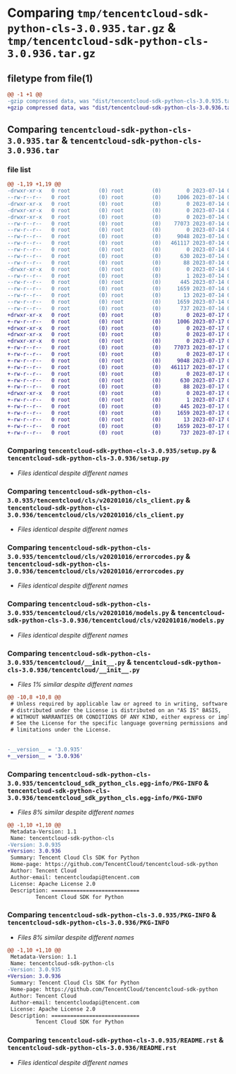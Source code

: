 # Comparing `tmp/tencentcloud-sdk-python-cls-3.0.935.tar.gz` & `tmp/tencentcloud-sdk-python-cls-3.0.936.tar.gz`

## filetype from file(1)

```diff
@@ -1 +1 @@
-gzip compressed data, was "dist/tencentcloud-sdk-python-cls-3.0.935.tar", last modified: Fri Jul 14 00:20:33 2023, max compression
+gzip compressed data, was "dist/tencentcloud-sdk-python-cls-3.0.936.tar", last modified: Mon Jul 17 00:21:24 2023, max compression
```

## Comparing `tencentcloud-sdk-python-cls-3.0.935.tar` & `tencentcloud-sdk-python-cls-3.0.936.tar`

### file list

```diff
@@ -1,19 +1,19 @@
-drwxr-xr-x   0 root         (0) root         (0)        0 2023-07-14 00:20:33.000000 tencentcloud-sdk-python-cls-3.0.935/
--rw-r--r--   0 root         (0) root         (0)     1006 2023-07-14 00:20:33.000000 tencentcloud-sdk-python-cls-3.0.935/setup.py
-drwxr-xr-x   0 root         (0) root         (0)        0 2023-07-14 00:20:33.000000 tencentcloud-sdk-python-cls-3.0.935/tencentcloud/
-drwxr-xr-x   0 root         (0) root         (0)        0 2023-07-14 00:20:33.000000 tencentcloud-sdk-python-cls-3.0.935/tencentcloud/cls/
-drwxr-xr-x   0 root         (0) root         (0)        0 2023-07-14 00:20:33.000000 tencentcloud-sdk-python-cls-3.0.935/tencentcloud/cls/v20201016/
--rw-r--r--   0 root         (0) root         (0)    77073 2023-07-14 00:20:33.000000 tencentcloud-sdk-python-cls-3.0.935/tencentcloud/cls/v20201016/cls_client.py
--rw-r--r--   0 root         (0) root         (0)        0 2023-07-14 00:20:33.000000 tencentcloud-sdk-python-cls-3.0.935/tencentcloud/cls/v20201016/__init__.py
--rw-r--r--   0 root         (0) root         (0)     9048 2023-07-14 00:20:33.000000 tencentcloud-sdk-python-cls-3.0.935/tencentcloud/cls/v20201016/errorcodes.py
--rw-r--r--   0 root         (0) root         (0)   461117 2023-07-14 00:20:33.000000 tencentcloud-sdk-python-cls-3.0.935/tencentcloud/cls/v20201016/models.py
--rw-r--r--   0 root         (0) root         (0)        0 2023-07-14 00:20:33.000000 tencentcloud-sdk-python-cls-3.0.935/tencentcloud/cls/__init__.py
--rw-r--r--   0 root         (0) root         (0)      630 2023-07-14 00:20:33.000000 tencentcloud-sdk-python-cls-3.0.935/tencentcloud/__init__.py
--rw-r--r--   0 root         (0) root         (0)       88 2023-07-14 00:20:33.000000 tencentcloud-sdk-python-cls-3.0.935/setup.cfg
-drwxr-xr-x   0 root         (0) root         (0)        0 2023-07-14 00:20:33.000000 tencentcloud-sdk-python-cls-3.0.935/tencentcloud_sdk_python_cls.egg-info/
--rw-r--r--   0 root         (0) root         (0)        1 2023-07-14 00:20:33.000000 tencentcloud-sdk-python-cls-3.0.935/tencentcloud_sdk_python_cls.egg-info/dependency_links.txt
--rw-r--r--   0 root         (0) root         (0)      445 2023-07-14 00:20:33.000000 tencentcloud-sdk-python-cls-3.0.935/tencentcloud_sdk_python_cls.egg-info/SOURCES.txt
--rw-r--r--   0 root         (0) root         (0)     1659 2023-07-14 00:20:33.000000 tencentcloud-sdk-python-cls-3.0.935/tencentcloud_sdk_python_cls.egg-info/PKG-INFO
--rw-r--r--   0 root         (0) root         (0)       13 2023-07-14 00:20:33.000000 tencentcloud-sdk-python-cls-3.0.935/tencentcloud_sdk_python_cls.egg-info/top_level.txt
--rw-r--r--   0 root         (0) root         (0)     1659 2023-07-14 00:20:33.000000 tencentcloud-sdk-python-cls-3.0.935/PKG-INFO
--rw-r--r--   0 root         (0) root         (0)      737 2023-07-14 00:20:33.000000 tencentcloud-sdk-python-cls-3.0.935/README.rst
+drwxr-xr-x   0 root         (0) root         (0)        0 2023-07-17 00:21:24.000000 tencentcloud-sdk-python-cls-3.0.936/
+-rw-r--r--   0 root         (0) root         (0)     1006 2023-07-17 00:21:23.000000 tencentcloud-sdk-python-cls-3.0.936/setup.py
+drwxr-xr-x   0 root         (0) root         (0)        0 2023-07-17 00:21:24.000000 tencentcloud-sdk-python-cls-3.0.936/tencentcloud/
+drwxr-xr-x   0 root         (0) root         (0)        0 2023-07-17 00:21:24.000000 tencentcloud-sdk-python-cls-3.0.936/tencentcloud/cls/
+drwxr-xr-x   0 root         (0) root         (0)        0 2023-07-17 00:21:24.000000 tencentcloud-sdk-python-cls-3.0.936/tencentcloud/cls/v20201016/
+-rw-r--r--   0 root         (0) root         (0)    77073 2023-07-17 00:21:23.000000 tencentcloud-sdk-python-cls-3.0.936/tencentcloud/cls/v20201016/cls_client.py
+-rw-r--r--   0 root         (0) root         (0)        0 2023-07-17 00:21:23.000000 tencentcloud-sdk-python-cls-3.0.936/tencentcloud/cls/v20201016/__init__.py
+-rw-r--r--   0 root         (0) root         (0)     9048 2023-07-17 00:21:23.000000 tencentcloud-sdk-python-cls-3.0.936/tencentcloud/cls/v20201016/errorcodes.py
+-rw-r--r--   0 root         (0) root         (0)   461117 2023-07-17 00:21:23.000000 tencentcloud-sdk-python-cls-3.0.936/tencentcloud/cls/v20201016/models.py
+-rw-r--r--   0 root         (0) root         (0)        0 2023-07-17 00:21:23.000000 tencentcloud-sdk-python-cls-3.0.936/tencentcloud/cls/__init__.py
+-rw-r--r--   0 root         (0) root         (0)      630 2023-07-17 00:21:23.000000 tencentcloud-sdk-python-cls-3.0.936/tencentcloud/__init__.py
+-rw-r--r--   0 root         (0) root         (0)       88 2023-07-17 00:21:24.000000 tencentcloud-sdk-python-cls-3.0.936/setup.cfg
+drwxr-xr-x   0 root         (0) root         (0)        0 2023-07-17 00:21:24.000000 tencentcloud-sdk-python-cls-3.0.936/tencentcloud_sdk_python_cls.egg-info/
+-rw-r--r--   0 root         (0) root         (0)        1 2023-07-17 00:21:24.000000 tencentcloud-sdk-python-cls-3.0.936/tencentcloud_sdk_python_cls.egg-info/dependency_links.txt
+-rw-r--r--   0 root         (0) root         (0)      445 2023-07-17 00:21:24.000000 tencentcloud-sdk-python-cls-3.0.936/tencentcloud_sdk_python_cls.egg-info/SOURCES.txt
+-rw-r--r--   0 root         (0) root         (0)     1659 2023-07-17 00:21:24.000000 tencentcloud-sdk-python-cls-3.0.936/tencentcloud_sdk_python_cls.egg-info/PKG-INFO
+-rw-r--r--   0 root         (0) root         (0)       13 2023-07-17 00:21:24.000000 tencentcloud-sdk-python-cls-3.0.936/tencentcloud_sdk_python_cls.egg-info/top_level.txt
+-rw-r--r--   0 root         (0) root         (0)     1659 2023-07-17 00:21:24.000000 tencentcloud-sdk-python-cls-3.0.936/PKG-INFO
+-rw-r--r--   0 root         (0) root         (0)      737 2023-07-17 00:21:23.000000 tencentcloud-sdk-python-cls-3.0.936/README.rst
```

### Comparing `tencentcloud-sdk-python-cls-3.0.935/setup.py` & `tencentcloud-sdk-python-cls-3.0.936/setup.py`

 * *Files identical despite different names*

### Comparing `tencentcloud-sdk-python-cls-3.0.935/tencentcloud/cls/v20201016/cls_client.py` & `tencentcloud-sdk-python-cls-3.0.936/tencentcloud/cls/v20201016/cls_client.py`

 * *Files identical despite different names*

### Comparing `tencentcloud-sdk-python-cls-3.0.935/tencentcloud/cls/v20201016/errorcodes.py` & `tencentcloud-sdk-python-cls-3.0.936/tencentcloud/cls/v20201016/errorcodes.py`

 * *Files identical despite different names*

### Comparing `tencentcloud-sdk-python-cls-3.0.935/tencentcloud/cls/v20201016/models.py` & `tencentcloud-sdk-python-cls-3.0.936/tencentcloud/cls/v20201016/models.py`

 * *Files identical despite different names*

### Comparing `tencentcloud-sdk-python-cls-3.0.935/tencentcloud/__init__.py` & `tencentcloud-sdk-python-cls-3.0.936/tencentcloud/__init__.py`

 * *Files 1% similar despite different names*

```diff
@@ -10,8 +10,8 @@
 # Unless required by applicable law or agreed to in writing, software
 # distributed under the License is distributed on an "AS IS" BASIS,
 # WITHOUT WARRANTIES OR CONDITIONS OF ANY KIND, either express or implied.
 # See the License for the specific language governing permissions and
 # limitations under the License.
 
 
-__version__ = '3.0.935'
+__version__ = '3.0.936'
```

### Comparing `tencentcloud-sdk-python-cls-3.0.935/tencentcloud_sdk_python_cls.egg-info/PKG-INFO` & `tencentcloud-sdk-python-cls-3.0.936/tencentcloud_sdk_python_cls.egg-info/PKG-INFO`

 * *Files 8% similar despite different names*

```diff
@@ -1,10 +1,10 @@
 Metadata-Version: 1.1
 Name: tencentcloud-sdk-python-cls
-Version: 3.0.935
+Version: 3.0.936
 Summary: Tencent Cloud Cls SDK for Python
 Home-page: https://github.com/TencentCloud/tencentcloud-sdk-python
 Author: Tencent Cloud
 Author-email: tencentcloudapi@tencent.com
 License: Apache License 2.0
 Description: ============================
         Tencent Cloud SDK for Python
```

### Comparing `tencentcloud-sdk-python-cls-3.0.935/PKG-INFO` & `tencentcloud-sdk-python-cls-3.0.936/PKG-INFO`

 * *Files 8% similar despite different names*

```diff
@@ -1,10 +1,10 @@
 Metadata-Version: 1.1
 Name: tencentcloud-sdk-python-cls
-Version: 3.0.935
+Version: 3.0.936
 Summary: Tencent Cloud Cls SDK for Python
 Home-page: https://github.com/TencentCloud/tencentcloud-sdk-python
 Author: Tencent Cloud
 Author-email: tencentcloudapi@tencent.com
 License: Apache License 2.0
 Description: ============================
         Tencent Cloud SDK for Python
```

### Comparing `tencentcloud-sdk-python-cls-3.0.935/README.rst` & `tencentcloud-sdk-python-cls-3.0.936/README.rst`

 * *Files identical despite different names*

